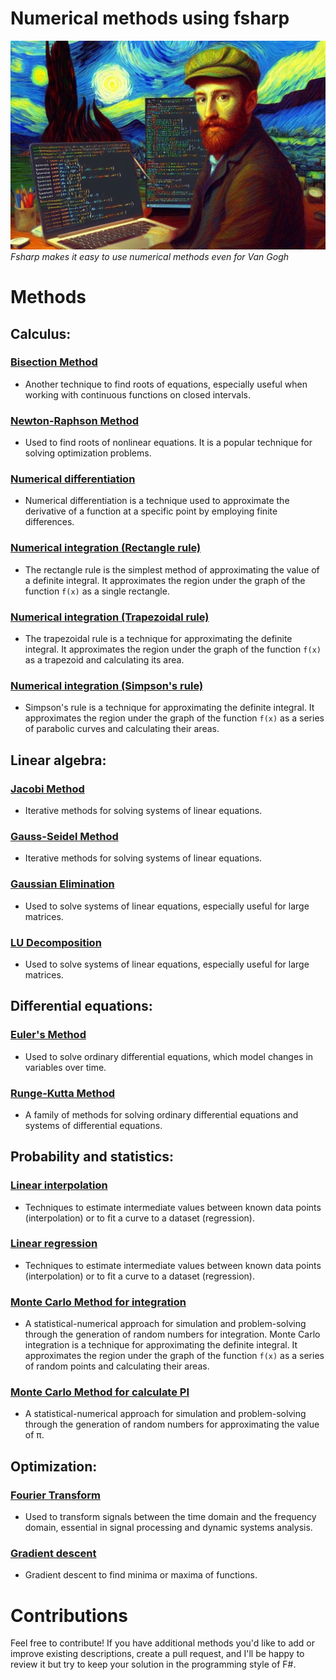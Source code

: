 # Numerical methods using fsharp

![VG using F#](./img/VG.jpeg)
_Fsharp makes it easy to use numerical methods even for Van Gogh_

# Methods

## Calculus:

### [Bisection Method](https://github.com/jonas1ara/Numerical-methods-fs/tree/main/src/Bisection-method)

- Another technique to find roots of equations, especially useful when working with continuous functions on closed intervals.

### [Newton-Raphson Method](https://github.com/jonas1ara/Numerical-methods-fs/tree/main/src/Newton-Raphson-method)

- Used to find roots of nonlinear equations. It is a popular technique for solving optimization problems.

### [Numerical differentiation](https://github.com/jonas1ara/Numerical-methods-fs/tree/main/src/Numerical-differentiation)

- Numerical differentiation is a technique used to approximate the derivative of a function at a specific point by employing finite differences. 

### [Numerical integration (Rectangle rule)]()

- The rectangle rule is the simplest method of approximating the value of a definite integral. It approximates the region under the graph of the function `f(x)` as a single rectangle.

### [Numerical integration (Trapezoidal rule)]()

- The trapezoidal rule is a technique for approximating the definite integral. It approximates the region under the graph of the function `f(x)` as a trapezoid and calculating its area.

### [Numerical integration (Simpson's rule)]()

- Simpson's rule is a technique for approximating the definite integral. It approximates the region under the graph of the function `f(x)` as a series of parabolic curves and calculating their areas.

## Linear algebra:

### [Jacobi Method]() 

- Iterative methods for solving systems of linear equations.

### [Gauss-Seidel Method]()

- Iterative methods for solving systems of linear equations.

### [Gaussian Elimination]()

- Used to solve systems of linear equations, especially useful for large matrices.

### [LU Decomposition]()

- Used to solve systems of linear equations, especially useful for large matrices.

## Differential equations:

### [Euler's Method]()

- Used to solve ordinary differential equations, which model changes in variables over time.

### [Runge-Kutta Method]()

- A family of methods for solving ordinary differential equations and systems of differential equations.

## Probability and statistics:

### [Linear interpolation]()

- Techniques to estimate intermediate values between known data points (interpolation) or to fit a curve to a dataset (regression).

### [Linear regression]() 

- Techniques to estimate intermediate values between known data points (interpolation) or to fit a curve to a dataset (regression).

### [Monte Carlo Method for integration]()

- A statistical-numerical approach for simulation and problem-solving through the generation of random numbers for integration. Monte Carlo integration is a technique for approximating the definite integral. It approximates the region under the graph of the function `f(x)` as a series of random points and calculating their areas.


### [Monte Carlo Method for calculate PI]()

- A statistical-numerical approach for simulation and problem-solving through the generation of random numbers for approximating the value of π.

## Optimization:

### [Fourier Transform]()

- Used to transform signals between the time domain and the frequency domain, essential in signal processing and dynamic systems analysis.

### [Gradient descent]()

- Gradient descent to find minima or maxima of functions.

# Contributions

Feel free to contribute! If you have additional methods you'd like to add or improve existing descriptions, create a pull request, and I'll be happy to review it but try to keep your solution in the programming style of F#.
